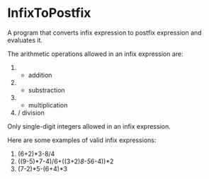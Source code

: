 # InfixToPostfix
A program that converts infix expression to postfix expression and evaluates it.


The arithmetic operations allowed in an infix expression are:

1) + addition
2) - substraction
3) * multiplication
4) / division


Only single-digit integers allowed in an infix expression.


Here are some examples of valid infix expressions:

1) (6+2)*3-8/4
2) ((9-5)*7-4)/6+((3+2)*8-5*6-4))*2
3) (7-2)*5-(6+4)*3
 
